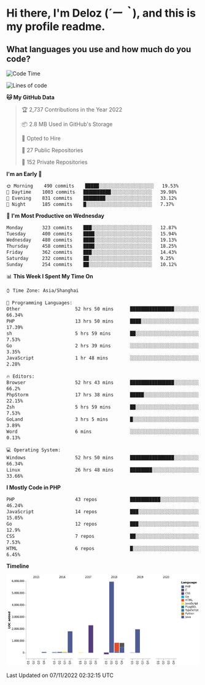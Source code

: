 # **Hi there, I'm Deloz (*´ー｀*), and this is my profile readme.**
<!--  [![Profile views](https://gpvc.arturio.dev/dank-del)](https://github.com/dank-del) -->
## **What languages you use and how much do you code?**

<!--START_SECTION:waka-->
![Code Time](http://img.shields.io/badge/Code%20Time-253%20hrs%2052%20mins-blue)

![Lines of code](https://img.shields.io/badge/From%20Hello%20World%20I%27ve%20Written-14%20Million%20lines%20of%20code-blue)

**🐱 My GitHub Data** 

> 🏆 2,737 Contributions in the Year 2022
 > 
> 📦 2.8 MB Used in GitHub's Storage 
 > 
> 💼 Opted to Hire
 > 
> 📜 27 Public Repositories 
 > 
> 🔑 152 Private Repositories  
 > 
**I'm an Early 🐤** 

```text
🌞 Morning    490 commits    █████░░░░░░░░░░░░░░░░░░░░   19.53% 
🌆 Daytime    1003 commits   ██████████░░░░░░░░░░░░░░░   39.98% 
🌃 Evening    831 commits    ████████░░░░░░░░░░░░░░░░░   33.12% 
🌙 Night      185 commits    █░░░░░░░░░░░░░░░░░░░░░░░░   7.37%

```
📅 **I'm Most Productive on Wednesday** 

```text
Monday       323 commits    ███░░░░░░░░░░░░░░░░░░░░░░   12.87% 
Tuesday      400 commits    ████░░░░░░░░░░░░░░░░░░░░░   15.94% 
Wednesday    480 commits    ████░░░░░░░░░░░░░░░░░░░░░   19.13% 
Thursday     458 commits    ████░░░░░░░░░░░░░░░░░░░░░   18.25% 
Friday       362 commits    ███░░░░░░░░░░░░░░░░░░░░░░   14.43% 
Saturday     232 commits    ██░░░░░░░░░░░░░░░░░░░░░░░   9.25% 
Sunday       254 commits    ██░░░░░░░░░░░░░░░░░░░░░░░   10.12%

```


📊 **This Week I Spent My Time On** 

```text
⌚︎ Time Zone: Asia/Shanghai

💬 Programming Languages: 
Other                    52 hrs 50 mins      ████████████████░░░░░░░░░   66.34% 
PHP                      13 hrs 50 mins      ████░░░░░░░░░░░░░░░░░░░░░   17.39% 
sh                       5 hrs 59 mins       ██░░░░░░░░░░░░░░░░░░░░░░░   7.53% 
Go                       2 hrs 39 mins       ░░░░░░░░░░░░░░░░░░░░░░░░░   3.35% 
JavaScript               1 hr 48 mins        ░░░░░░░░░░░░░░░░░░░░░░░░░   2.28%

🔥 Editors: 
Browser                  52 hrs 43 mins      ████████████████░░░░░░░░░   66.2% 
PhpStorm                 17 hrs 38 mins      █████░░░░░░░░░░░░░░░░░░░░   22.15% 
Zsh                      5 hrs 59 mins       ██░░░░░░░░░░░░░░░░░░░░░░░   7.53% 
GoLand                   3 hrs 5 mins        █░░░░░░░░░░░░░░░░░░░░░░░░   3.89% 
Word                     6 mins              ░░░░░░░░░░░░░░░░░░░░░░░░░   0.13%

💻 Operating System: 
Windows                  52 hrs 50 mins      ████████████████░░░░░░░░░   66.34% 
Linux                    26 hrs 48 mins      ████████░░░░░░░░░░░░░░░░░   33.66%

```

**I Mostly Code in PHP** 

```text
PHP                      43 repos            ███████████░░░░░░░░░░░░░░   46.24% 
JavaScript               14 repos            ███░░░░░░░░░░░░░░░░░░░░░░   15.05% 
Go                       12 repos            ███░░░░░░░░░░░░░░░░░░░░░░   12.9% 
CSS                      7 repos             ██░░░░░░░░░░░░░░░░░░░░░░░   7.53% 
HTML                     6 repos             █░░░░░░░░░░░░░░░░░░░░░░░░   6.45%

```


**Timeline**

![Chart not found](https://raw.githubusercontent.com/deloz/deloz/main/charts/bar_graph.png) 


 Last Updated on 07/11/2022 02:32:15 UTC
<!--END_SECTION:waka-->
